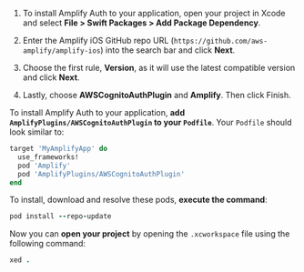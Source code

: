 <amplify-block-switcher>

<amplify-block name="Swift Package Manager">

1. To install Amplify Auth to your application, open your project in Xcode and select **File > Swift Packages > Add Package Dependency**.

2. Enter the Amplify iOS GitHub repo URL (`https://github.com/aws-amplify/amplify-ios`) into the search bar and click **Next**.

3. Choose the first rule, **Version**, as it will use the latest compatible version and click **Next**.

4. Lastly, choose **AWSCognitoAuthPlugin** and **Amplify**. Then click Finish.

</amplify-block>

<amplify-block name="CocoaPods">

To install Amplify Auth to your application, **add `AmplifyPlugins/AWSCognitoAuthPlugin` to your `Podfile`**.  Your `Podfile` should look similar to:

```ruby
target 'MyAmplifyApp' do
  use_frameworks!
  pod 'Amplify'
  pod 'AmplifyPlugins/AWSCognitoAuthPlugin'
end
```

To install, download and resolve these pods, **execute the command**:

```ruby
pod install --repo-update
```

Now you can **open your project** by opening the `.xcworkspace` file using the following command:

```ruby
xed .
```

</amplify-block>

</amplify-block-switcher>